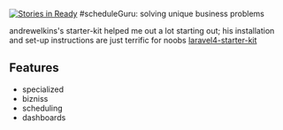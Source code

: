 [![Stories in Ready](https://badge.waffle.io/HinchK/scheduleguru.png?label=ready&title=Ready)](https://waffle.io/HinchK/scheduleguru)
#scheduleGuru: solving unique business problems

andrewelkins's starter-kit helped me out a lot starting out; his installation and set-up instructions are just terrific for noobs
[laravel4-starter-kit](https://github.com/andrewelkins/laravel4-starter-kit)

## Features

* specialized
* bizniss
* scheduling
* dashboards
